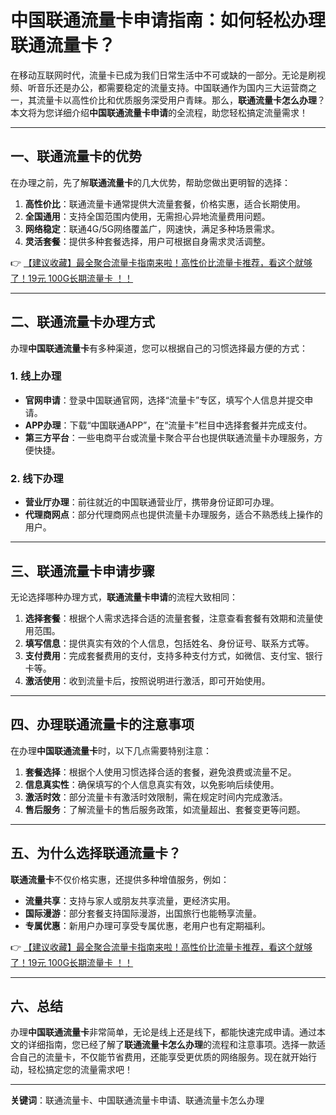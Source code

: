 # 中国联通流量卡申请指南：如何轻松办理联通流量卡？

在移动互联网时代，流量卡已成为我们日常生活中不可或缺的一部分。无论是刷视频、听音乐还是办公，都需要稳定的流量支持。中国联通作为国内三大运营商之一，其流量卡以高性价比和优质服务深受用户青睐。那么，**联通流量卡怎么办理**？本文将为您详细介绍**中国联通流量卡申请**的全流程，助您轻松搞定流量需求！

---

## 一、联通流量卡的优势

在办理之前，先了解**联通流量卡**的几大优势，帮助您做出更明智的选择：

1. **高性价比**：联通流量卡通常提供大流量套餐，价格实惠，适合长期使用。
2. **全国通用**：支持全国范围内使用，无需担心异地流量费用问题。
3. **网络稳定**：联通4G/5G网络覆盖广，网速快，满足多种场景需求。
4. **灵活套餐**：提供多种套餐选择，用户可根据自身需求灵活调整。

👉 [【建议收藏】最全聚合流量卡指南来啦！高性价比流量卡推荐，看这个就够了！19元 100G长期流量卡 ！！](https://bit.ly/Liuliangka)

---

## 二、联通流量卡办理方式

办理**中国联通流量卡**有多种渠道，您可以根据自己的习惯选择最方便的方式：

### 1. 线上办理
- **官网申请**：登录中国联通官网，选择“流量卡”专区，填写个人信息并提交申请。
- **APP办理**：下载“中国联通APP”，在“流量卡”栏目中选择套餐并完成支付。
- **第三方平台**：一些电商平台或流量卡聚合平台也提供联通流量卡办理服务，方便快捷。

### 2. 线下办理
- **营业厅办理**：前往就近的中国联通营业厅，携带身份证即可办理。
- **代理商网点**：部分代理商网点也提供流量卡办理服务，适合不熟悉线上操作的用户。

---

## 三、联通流量卡申请步骤

无论选择哪种办理方式，**联通流量卡申请**的流程大致相同：

1. **选择套餐**：根据个人需求选择合适的流量套餐，注意查看套餐有效期和流量使用范围。
2. **填写信息**：提供真实有效的个人信息，包括姓名、身份证号、联系方式等。
3. **支付费用**：完成套餐费用的支付，支持多种支付方式，如微信、支付宝、银行卡等。
4. **激活使用**：收到流量卡后，按照说明进行激活，即可开始使用。

---

## 四、办理联通流量卡的注意事项

在办理**中国联通流量卡**时，以下几点需要特别注意：

1. **套餐选择**：根据个人使用习惯选择合适的套餐，避免浪费或流量不足。
2. **信息真实性**：确保填写的个人信息真实有效，以免影响后续使用。
3. **激活时效**：部分流量卡有激活时效限制，需在规定时间内完成激活。
4. **售后服务**：了解流量卡的售后服务政策，如流量超出、套餐变更等问题。

---

## 五、为什么选择联通流量卡？

**联通流量卡**不仅价格实惠，还提供多种增值服务，例如：
- **流量共享**：支持与家人或朋友共享流量，更经济实用。
- **国际漫游**：部分套餐支持国际漫游，出国旅行也能畅享流量。
- **专属优惠**：新用户办理可享受专属优惠，老用户也有定期福利。

👉 [【建议收藏】最全聚合流量卡指南来啦！高性价比流量卡推荐，看这个就够了！19元 100G长期流量卡 ！！](https://bit.ly/Liuliangka)

---

## 六、总结

办理**中国联通流量卡**非常简单，无论是线上还是线下，都能快速完成申请。通过本文的详细指南，您已经了解了**联通流量卡怎么办理**的流程和注意事项。选择一款适合自己的流量卡，不仅能节省费用，还能享受更优质的网络服务。现在就开始行动，轻松搞定您的流量需求吧！

---

**关键词**：联通流量卡、中国联通流量卡申请、联通流量卡怎么办理